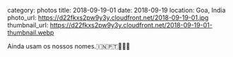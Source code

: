 category: photos 
title: 2018-09-19-01
date: 2018-09-19
location: Goa, India
photo_url: https://d22fkxs2pw9y3y.cloudfront.net/2018-09-19-01.jpg
thumbnail_url: https://d22fkxs2pw9y3y.cloudfront.net/2018-09-19-01-thumbnail.webp

Ainda usam os nossos nomes.🇮🇳🇵🇹👳🏾‍♂️      